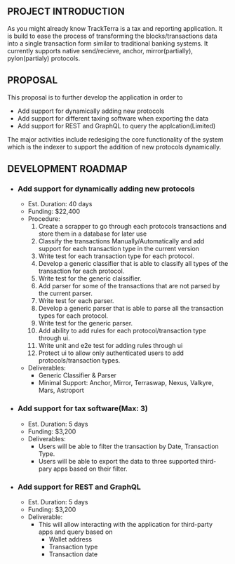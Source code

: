 ## PROJECT INTRODUCTION
As you might already know TrackTerra is a tax and reporting application. It is build to ease the process of transforming the blocks/transactions data into a single transaction form similar to traditional banking systems. It currently supports native send/recieve, anchor, mirror(partially), pylon(partialy) protocols. 

## PROPOSAL
This proposal is to further develop the application in order to
- Add support for dynamically adding new protocols
- Add support for different taxing software when exporting the data
- Add support for REST and GraphQL to query the applcation(Limited)

The major activities include redesiging the core functionality of the system which is the indexer to support the addition of new protocols dynamically.

## DEVELOPMENT ROADMAP
* ### **Add support for dynamically adding new protocols**
    * Est. Duration: 40 days
    * Funding: $22,400
    * Procedure:
        <ol>
            <li>Create a scrapper to go through each protocols transactions and store them in a database for later use</li>
            <li>Classify the transactions Manually/Automatically and add support for each transaction type in the current version</li>
            <li>Write test for each transaction type for each protocol.</li>
            <li>Develop a generic classifier that is able to classify all types of the transaction for each protocol.</li>
            <li>Write test for the generic claissifier.</li>
            <li>Add parser for some of the transactions that are not parsed by the current parser.</li>
            <li>Write test for each parser.</li>
            <li>Develop a generic parser that is able to parse all the transaction types for each protocol.</li>
            <li>Write test for the generic parser.</li>
            <li>Add ability to add rules for each protocol/transaction type through ui.</li>
            <li>Write unit and e2e test for adding rules through ui </li>
            <li>Protect ui to allow only authenticated users to add protocols/transaction types.</li>
        </ol>
    * Deliverables:
        * Generic Classifier & Parser
        * Minimal Support: Anchor, Mirror, Terraswap, Nexus, Valkyre, Mars, Astroport
* ### **Add support for tax software(Max: 3)**
    * Est. Duration: 5 days
    * Funding: $3,200
    * Deliverables:
        * Users will be able to filter the transaction by Date, Transaction Type.
        * Users will be able to export the data to three supported third-pary apps based on their filter.
* ### **Add support for REST and GraphQL**
    * Est. Duration: 5 days
    * Funding: $3,200
    * Deliverable:
        * This will allow interacting with the application for third-party apps and query based on
            * Wallet address
            * Transaction type
            * Transaction date

